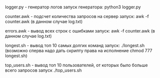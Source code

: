 logger.py - генератор логов
запуск генератора: python3 logger.py

counter.awk - подсчет количества запросов на сервер
запуск: awk -f counter.awk <file name> (в данном случае log.txt)

errors.awk - вывод всех строк с ошибками
запуск: awk -f counter.awk <file name> (в данном случае log.txt)

longest.sh - вывод топ 10 самых долгих команд
запуск: ./longest.sh (возможно сперва надо дать скрипту права на исполнение chmod 777 longest.sh)

top_users.sh - вывод топ 10 пользователей, от которых было больше всего запросов
запуск ./top_users.sh
